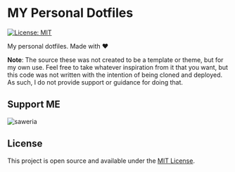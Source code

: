 # MY Personal Dotfiles

[![License: MIT](https://img.shields.io/badge/License-MIT-blue.svg)](https://opensource.org/licenses/MIT)


My personal dotfiles. Made with ❤️

**Note**: The source these was not created to be a template or theme, but for my own use. Feel free to take whatever inspiration from it that you want, but this code was not written with the intention of being cloned and deployed. As such, I do not provide support or guidance for doing that. 

## Support ME

![saweria](https://user-images.githubusercontent.com/47023016/116643475-5bcb3080-a99b-11eb-932a-37f6fa6bec6f.png)

## License

This project is open source and available under the [MIT License](LICENSE).
